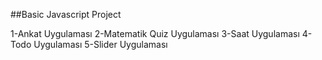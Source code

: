 ##Basic Javascript Project

1-Ankat Uygulaması
2-Matematik Quiz Uygulaması
3-Saat Uygulaması
4-Todo Uygulaması
5-Slider Uygulaması
